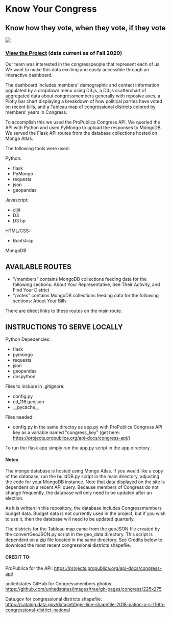 # Know Your Congress

## Know how they vote, when they vote, if they vote

![](https://physicsworld.com/wp-content/uploads/2018/11/Washington-DC-Capitol-building-109755791-Shutterstock_orhan-cam-635x421.jpg)

### [View the Project](http://knowyourcongress.herokuapp.com/) (data current as of Fall 2020)

Our team was interested in the congresspeople that represent each of us. We want to make this data exciting and easily accessible through an interactive dashboard.

The dashboard includes members' demographic and contact information populated by a dropdown menu using D3.js, a D3.js scatterchart of aggregated data about congressmembers generally with reposive axes, a Plotly bar chart displaying a breakdown of how political parties have voted on recent bills, and a Tableau map of congressional districts colored by members' years in Congress.

To accomplish this we used the ProPublica Congress API. We queried the API with Python and used PyMongo to upload the responses to MongoDB. We served the Flask API routes from the database collections hosted on Mongo Atlas. 

The following tools were used:

Python:
  - flask
  - PyMongo
  - requests
  - json
  - geopandas

Javascript:
  - dijit
  - D3
  - D3 tip 

HTML/CSS:
  - Bootstrap

MongoDB

## AVAILABLE ROUTES

 - "/members" contains MongoDB collections feeding data for the following sections: About Your Representative, See Their Activity, and Find Your District
 - "/votes" contains MongoDB collections feeding data for the following sections: About Your Bills
 
 There are direct links to these routes on the main route.

## INSTRUCTIONS TO SERVE LOCALLY

Python Depedencies:
  - flask
  - pymongo
  - requests
  - json
  - geopandas
  - dnspython

Files to include in .gitignore:
  - config.py
  - cd_116.geojson
  - \_\_pycache_\_

Files needed:
  - config.py in the same directoy as app.py with ProPublica Congress API key as a variable named "congress_key" (get here: https://projects.propublica.org/api-docs/congress-api/)

To run the flask app simply run the app.py script in the app directory.

#### Notes
The mongo database is hosted using Mongo Atlas. If you would like a copy of the database, run the buildDB.py script in the main directory, adjusting the code for your MongoDB instance. Note that data displayed on the site is dependent on a recent API query. Because members of Congress do not change frequently, the database will only need to be updated after an election. 

As it is written in this repository, the database includes Congressmembers budget data. Budget data is not currently used in the project, but if you wish to use it, then the database will need to be updated quarterly.

The districts for the Tableau map came from the geoJSON file created by the convertGeoJSON.py script in the geo_data directory. This script is dependent on a zip file located in the same directory. See Credits below to download the most recent congressional districts shapefile.

#### CREDIT TO:
ProPublica for the API: https://projects.propublica.org/api-docs/congress-api/

unitedstates GitHub for Congressmembers photos: https://github.com/unitedstates/images/tree/gh-pages/congress/225x275

Data.gov for congressional districts shapefile: https://catalog.data.gov/dataset/tiger-line-shapefile-2018-nation-u-s-116th-congressional-district-national
